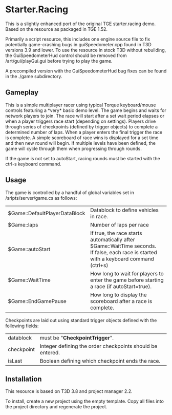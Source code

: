 <h1>Starter.Racing</h1>
<p>This is a slightly enhanced port of the original TGE starter.racing demo. Based on the resource as packaged in TGE 1.52.</p>
<p>Primarily a script resource, this includes one engine source file to fix potentially game-crashing bugs in guiSpeedometer.cpp found in T3D versions 3.9 and lower. To use the resource in stock T3D without rebuilding, the GuiSpeedometerHud control should be removed from /art/gui/playGui.gui before trying to play the game.</p>
<p>A precompiled version with the GuiSpeedometerHud bug fixes can be found in the ./game subdirectory.</p>
<h2>Gameplay</h2>
<p>This is a simple multiplayer racer using typical Torque keyboard/mouse controls featuring a *very* basic demo level. The game begins and waits for network players to join. The race will start after a set wait period  elapses or when a player triggers race start (depending on settings). Players drive through series of checkpoints (defined by trigger objects) to complete a determined number of laps. When a player enters the final trigger the race is complete. A simple scoreboard of race wins is displayed for a set time and then new round will begin. If multiple levels have been defined, the game will cycle through them when progressing through rounds.</p>
<p>If the game is not set to autoStart, racing rounds must be started with the ctrl-s keyboard command.</p>
<h2>Usage</h2>
<p>The game is controlled by a handful of global variables set in /sripts/server/game.cs as follows:</p>
<table>
<tr><td>$Game::DefaultPlayerDataBlock</td><td>Datablock to define vehicles in race.</td></tr>
<tr><td>$Game::laps</td><td>Number of laps per race</td></tr>
<tr><td>$Game::autoStart</td><td>If true, the race starts automatically after $Game::WaitTime seconds.<br>If false, each race is started with a keyboard command (ctrl+s)</td></tr>
<tr><td>$Game::WaitTime</td><td>How long to wait for players to enter the game before starting a race (if autoStart=true).</td></tr>
<tr><td>$Game::EndGamePause</td><td>How long to display the scoreboard after a race is complete.</td></tr>
</table>
<p>Checkpoints are laid out using standard trigger objects defined with the following fields:</p>
<table>
<tr><td>datablock</td><td>must be "<b>CheckpointTrigger</b>".</td></tr>
<tr><td>checkpoint</td><td>Integer defining the order checkpoints should be entered.</td></tr>
<tr><td>isLast</td><td>Boolean defining which checkpoint ends the race.</td></tr>
</table>
<h2>Installation</h2>
This resource is based on T3D 3.8 and project manager 2.2. 

To install, create a new project using the empty template. Copy all files into the project directory and regenerate the project.